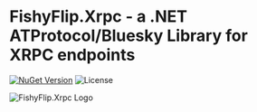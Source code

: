 # FishyFlip.Xrpc - a .NET ATProtocol/Bluesky Library for XRPC endpoints

[![NuGet Version](https://img.shields.io/nuget/v/FishyFlip.Xrpc.svg)](https://www.nuget.org/packages/FishyFlip.Xrpc/) ![License](https://img.shields.io/badge/License-MIT-blue.svg)

![FishyFlip.Xrpc Logo](https://user-images.githubusercontent.com/898335/253740405-4b0ae177-cc49-4c26-b6b0-ab8e835a0e62.png)